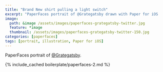 ```yaml
---
title: "Brand New shirt pulling a light switch"
excerpt: "PaperFaces portrait of @Grategatsby drawn with Paper for iOS on an iPad."
image: 
  path: &image /assets/images/paperfaces-grategatsby-twitter.jpg 
  feature: *image
  thumbnail: /assets/images/paperfaces-grategatsby-twitter-150.jpg
categories: [paperfaces]
tags: [portrait, illustration, Paper for iOS]
---
```


PaperFaces portrait of [@Grategatsby](https://twitter.com/Grategatsby).

{% include_cached boilerplate/paperfaces-2.md %}

